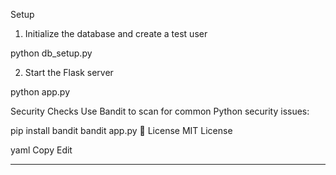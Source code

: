  Setup
1. Initialize the database and create a test user

python db_setup.py

2. Start the Flask server

python app.py

 Security Checks
Use Bandit to scan for common Python security issues:


pip install bandit
bandit app.py
📜 License
MIT License

yaml
Copy
Edit

---
